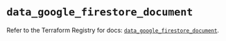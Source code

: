 # `data_google_firestore_document`

Refer to the Terraform Registry for docs: [`data_google_firestore_document`](https://registry.terraform.io/providers/hashicorp/google-beta/6.44.0/docs/data-sources/google_firestore_document).
